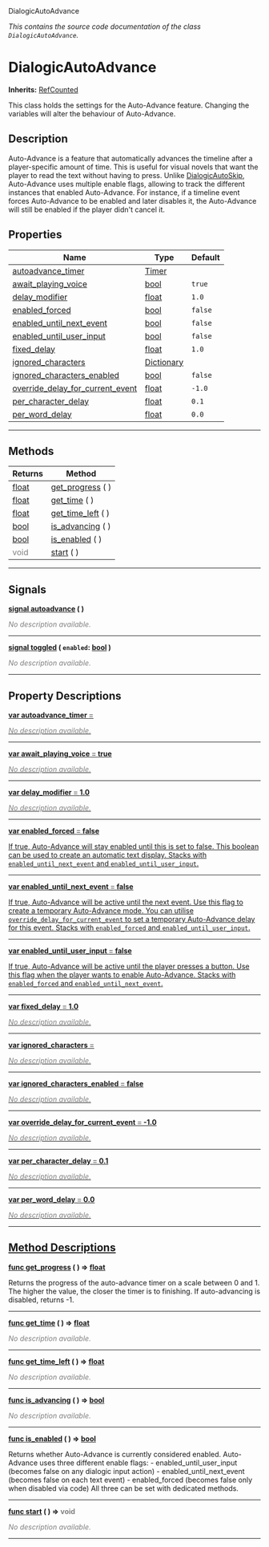 
<div class="header-banner purple">
<div class="header-label purple">DialogicAutoAdvance</div>
</div>

*This contains the source code documentation of the class `DialogicAutoAdvance`.*
        
# DialogicAutoAdvance
**Inherits:** [RefCounted](https://docs.godotengine.org/en/latest/classes/class_refcounted.html#class-refcounted)

This class holds the settings for the Auto-Advance feature. Changing the variables will alter the behaviour of Auto-Advance.
## Description
Auto-Advance is a feature that automatically advances the timeline after a player-specific amount of time. This is useful for visual novels that want the player to read the text without having to press.  Unlike [DialogicAutoSkip](class_dialogicautoskip.md), Auto-Advance uses multiple enable flags, allowing to track the different instances that enabled Auto-Advance. For instance, if a timeline event forces Auto-Advance to be enabled and later disables it, the Auto-Advance will still be enabled if the player didn't cancel it.

## Properties
Name | Type | Default 
--- | --- | --- 
[<span class="hljs-title">autoadvance_timer</span>](#property-autoadvance_timer) | [Timer](https://docs.godotengine.org/en/latest/classes/class_timer.html#class-timer) |   
[<span class="hljs-title">await_playing_voice</span>](#property-await_playing_voice) | [bool](https://docs.godotengine.org/en/latest/classes/class_bool.html#class-bool) |  `true` 
[<span class="hljs-title">delay_modifier</span>](#property-delay_modifier) | [float](https://docs.godotengine.org/en/latest/classes/class_float.html#class-float) |  `1.0` 
[<span class="hljs-title">enabled_forced</span>](#property-enabled_forced) | [bool](https://docs.godotengine.org/en/latest/classes/class_bool.html#class-bool) |  `false` 
[<span class="hljs-title">enabled_until_next_event</span>](#property-enabled_until_next_event) | [bool](https://docs.godotengine.org/en/latest/classes/class_bool.html#class-bool) |  `false` 
[<span class="hljs-title">enabled_until_user_input</span>](#property-enabled_until_user_input) | [bool](https://docs.godotengine.org/en/latest/classes/class_bool.html#class-bool) |  `false` 
[<span class="hljs-title">fixed_delay</span>](#property-fixed_delay) | [float](https://docs.godotengine.org/en/latest/classes/class_float.html#class-float) |  `1.0` 
[<span class="hljs-title">ignored_characters</span>](#property-ignored_characters) | [Dictionary](https://docs.godotengine.org/en/latest/classes/class_dictionary.html#class-dictionary) |   
[<span class="hljs-title">ignored_characters_enabled</span>](#property-ignored_characters_enabled) | [bool](https://docs.godotengine.org/en/latest/classes/class_bool.html#class-bool) |  `false` 
[<span class="hljs-title">override_delay_for_current_event</span>](#property-override_delay_for_current_event) | [float](https://docs.godotengine.org/en/latest/classes/class_float.html#class-float) |  `-1.0` 
[<span class="hljs-title">per_character_delay</span>](#property-per_character_delay) | [float](https://docs.godotengine.org/en/latest/classes/class_float.html#class-float) |  `0.1` 
[<span class="hljs-title">per_word_delay</span>](#property-per_word_delay) | [float](https://docs.godotengine.org/en/latest/classes/class_float.html#class-float) |  `0.0` 
--- 

## Methods
Returns | Method 
--- | --- 
<span class="hljs-attribute">[float](https://docs.godotengine.org/en/latest/classes/class_float.html#class-float)</span> | [<span class="hljs-title">get_progress</span>](#property-get_progress) ( ) 
<span class="hljs-attribute">[float](https://docs.godotengine.org/en/latest/classes/class_float.html#class-float)</span> | [<span class="hljs-title">get_time</span>](#property-get_time) ( ) 
<span class="hljs-attribute">[float](https://docs.godotengine.org/en/latest/classes/class_float.html#class-float)</span> | [<span class="hljs-title">get_time_left</span>](#property-get_time_left) ( ) 
<span class="hljs-attribute">[bool](https://docs.godotengine.org/en/latest/classes/class_bool.html#class-bool)</span> | [<span class="hljs-title">is_advancing</span>](#property-is_advancing) ( ) 
<span class="hljs-attribute">[bool](https://docs.godotengine.org/en/latest/classes/class_bool.html#class-bool)</span> | [<span class="hljs-title">is_enabled</span>](#property-is_enabled) ( ) 
<span style = "color: gray">void</span> | [<span class="hljs-title">start</span>](#property-start) ( ) 
--- 

## Signals


<a class="header" id="signal-autoadvance" href="#signal-autoadvance">**<span class="hljs-attribute">signal</span> [<span class="hljs-title">autoadvance</span>](#signal-autoadvance) ( )** </a>



 <span style = "color: gray">*No description available.*</span> 

---



<a class="header" id="signal-toggled" href="#signal-toggled">**<span class="hljs-attribute">signal</span> [<span class="hljs-title">toggled</span>](#signal-toggled) ( `enabled`: [bool](https://docs.godotengine.org/en/latest/classes/class_bool.html#class-bool) )** </a>



 <span style = "color: gray">*No description available.*</span> 

---

## Property Descriptions



<a class="header" id="property-autoadvance_timer" href="#property-autoadvance_timer">**<span class="hljs-attribute">var</span> <span class="hljs-title">autoadvance_timer</span> <span style = "color: gray"> = </span> <unknown>** 



 <span style = "color: gray">*No description available.*</span> 

---



<a class="header" id="property-await_playing_voice" href="#property-await_playing_voice">**<span class="hljs-attribute">var</span> <span class="hljs-title">await_playing_voice</span> <span style = "color: gray"> = </span> true** 



 <span style = "color: gray">*No description available.*</span> 

---



<a class="header" id="property-delay_modifier" href="#property-delay_modifier">**<span class="hljs-attribute">var</span> <span class="hljs-title">delay_modifier</span> <span style = "color: gray"> = </span> 1.0** 



 <span style = "color: gray">*No description available.*</span> 

---



<a class="header" id="property-enabled_forced" href="#property-enabled_forced">**<span class="hljs-attribute">var</span> <span class="hljs-title">enabled_forced</span> <span style = "color: gray"> = </span> false** 



If true, Auto-Advance will stay enabled until this is set to false.  This boolean can be used to create an automatic text display.  Stacks with `enabled_until_next_event` and `enabled_until_user_input`.

---



<a class="header" id="property-enabled_until_next_event" href="#property-enabled_until_next_event">**<span class="hljs-attribute">var</span> <span class="hljs-title">enabled_until_next_event</span> <span style = "color: gray"> = </span> false** 



If true, Auto-Advance will be active until the next event.  Use this flag to create a temporary Auto-Advance mode. You can utilise `override_delay_for_current_event` to set a temporary Auto-Advance delay for this event.  Stacks with `enabled_forced` and `enabled_until_user_input`.

---



<a class="header" id="property-enabled_until_user_input" href="#property-enabled_until_user_input">**<span class="hljs-attribute">var</span> <span class="hljs-title">enabled_until_user_input</span> <span style = "color: gray"> = </span> false** 



If true, Auto-Advance will be active until the player presses a button.  Use this flag when the player wants to enable Auto-Advance.  Stacks with `enabled_forced` and `enabled_until_next_event`.

---



<a class="header" id="property-fixed_delay" href="#property-fixed_delay">**<span class="hljs-attribute">var</span> <span class="hljs-title">fixed_delay</span> <span style = "color: gray"> = </span> 1.0** 



 <span style = "color: gray">*No description available.*</span> 

---



<a class="header" id="property-ignored_characters" href="#property-ignored_characters">**<span class="hljs-attribute">var</span> <span class="hljs-title">ignored_characters</span> <span style = "color: gray"> = </span> <unknown>** 



 <span style = "color: gray">*No description available.*</span> 

---



<a class="header" id="property-ignored_characters_enabled" href="#property-ignored_characters_enabled">**<span class="hljs-attribute">var</span> <span class="hljs-title">ignored_characters_enabled</span> <span style = "color: gray"> = </span> false** 



 <span style = "color: gray">*No description available.*</span> 

---



<a class="header" id="property-override_delay_for_current_event" href="#property-override_delay_for_current_event">**<span class="hljs-attribute">var</span> <span class="hljs-title">override_delay_for_current_event</span> <span style = "color: gray"> = </span> -1.0** 



 <span style = "color: gray">*No description available.*</span> 

---



<a class="header" id="property-per_character_delay" href="#property-per_character_delay">**<span class="hljs-attribute">var</span> <span class="hljs-title">per_character_delay</span> <span style = "color: gray"> = </span> 0.1** 



 <span style = "color: gray">*No description available.*</span> 

---



<a class="header" id="property-per_word_delay" href="#property-per_word_delay">**<span class="hljs-attribute">var</span> <span class="hljs-title">per_word_delay</span> <span style = "color: gray"> = </span> 0.0** 



 <span style = "color: gray">*No description available.*</span> 

---

## Method Descriptions



<a class="header" id="method-get_progress" href="#method-get_progress">**<span class="hljs-attribute">func</span> [<span class="hljs-title">get_progress</span>](#property-get_progress) ( )</a>  ⇒ <span class="hljs-attribute">[float](https://docs.godotengine.org/en/latest/classes/class_float.html#class-float)</span>** 



Returns the progress of the auto-advance timer on a scale between 0 and 1. The higher the value, the closer the timer is to finishing. If auto-advancing is disabled, returns -1.

---



<a class="header" id="method-get_time" href="#method-get_time">**<span class="hljs-attribute">func</span> [<span class="hljs-title">get_time</span>](#property-get_time) ( )</a>  ⇒ <span class="hljs-attribute">[float](https://docs.godotengine.org/en/latest/classes/class_float.html#class-float)</span>** 



 <span style = "color: gray">*No description available.*</span> 

---



<a class="header" id="method-get_time_left" href="#method-get_time_left">**<span class="hljs-attribute">func</span> [<span class="hljs-title">get_time_left</span>](#property-get_time_left) ( )</a>  ⇒ <span class="hljs-attribute">[float](https://docs.godotengine.org/en/latest/classes/class_float.html#class-float)</span>** 



 <span style = "color: gray">*No description available.*</span> 

---



<a class="header" id="method-is_advancing" href="#method-is_advancing">**<span class="hljs-attribute">func</span> [<span class="hljs-title">is_advancing</span>](#property-is_advancing) ( )</a>  ⇒ <span class="hljs-attribute">[bool](https://docs.godotengine.org/en/latest/classes/class_bool.html#class-bool)</span>** 



 <span style = "color: gray">*No description available.*</span> 

---



<a class="header" id="method-is_enabled" href="#method-is_enabled">**<span class="hljs-attribute">func</span> [<span class="hljs-title">is_enabled</span>](#property-is_enabled) ( )</a>  ⇒ <span class="hljs-attribute">[bool](https://docs.godotengine.org/en/latest/classes/class_bool.html#class-bool)</span>** 



Returns whether Auto-Advance is currently considered enabled. Auto-Advance uses three different enable flags: - enabled_until_user_input (becomes false on any dialogic input action) - enabled_until_next_event (becomes false on each text event) - enabled_forced (becomes false only when disabled via code)  All three can be set with dedicated methods.

---



<a class="header" id="method-start" href="#method-start">**<span class="hljs-attribute">func</span> [<span class="hljs-title">start</span>](#property-start) ( )</a>  ⇒ <span style = "color: gray">void</span>** 



 <span style = "color: gray">*No description available.*</span> 

---


